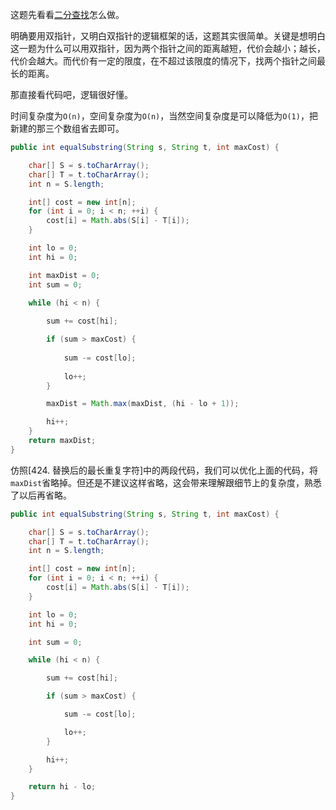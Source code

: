 这题先看看[二分查找](https://github.com/HUST-WZY/AlgsWithRiceWine/blob/main/BinaryTree/BS/1208.%20%E5%B0%BD%E5%8F%AF%E8%83%BD%E4%BD%BF%E5%AD%97%E7%AC%A6%E4%B8%B2%E7%9B%B8%E7%AD%89.md)怎么做。

明确要用双指针，又明白双指针的逻辑框架的话，这题其实很简单。关键是想明白这一题为什么可以用双指针，因为两个指针之间的距离越短，代价会越小；越长，代价会越大。而代价有一定的限度，在不超过该限度的情况下，找两个指针之间最长的距离。

那直接看代码吧，逻辑很好懂。

时间复杂度为`O(n)`，空间复杂度为`O(n)`，当然空间复杂度是可以降低为`O(1)`，把新建的那三个数组省去即可。

```java
public int equalSubstring(String s, String t, int maxCost) {

    char[] S = s.toCharArray();
    char[] T = t.toCharArray();
    int n = S.length;

    int[] cost = new int[n];
    for (int i = 0; i < n; ++i) {
        cost[i] = Math.abs(S[i] - T[i]);
    }

    int lo = 0;
    int hi = 0;

    int maxDist = 0;
    int sum = 0;

    while (hi < n) {
        
        sum += cost[hi];

        if (sum > maxCost) {
            
            sum -= cost[lo];
            
            lo++;
        }

        maxDist = Math.max(maxDist, (hi - lo + 1));

        hi++;
    }
    return maxDist;
}
```


仿照[424. 替换后的最长重复字符]中的两段代码，我们可以优化上面的代码，将`maxDist`省略掉。但还是不建议这样省略，这会带来理解跟细节上的复杂度，熟悉了以后再省略。

```java
public int equalSubstring(String s, String t, int maxCost) {

    char[] S = s.toCharArray();
    char[] T = t.toCharArray();
    int n = S.length;

    int[] cost = new int[n];
    for (int i = 0; i < n; ++i) {
        cost[i] = Math.abs(S[i] - T[i]);
    }

    int lo = 0;
    int hi = 0;

    int sum = 0;

    while (hi < n) {

        sum += cost[hi];

        if (sum > maxCost) {

            sum -= cost[lo];

            lo++;
        }

        hi++;
    }

    return hi - lo;
}
```
